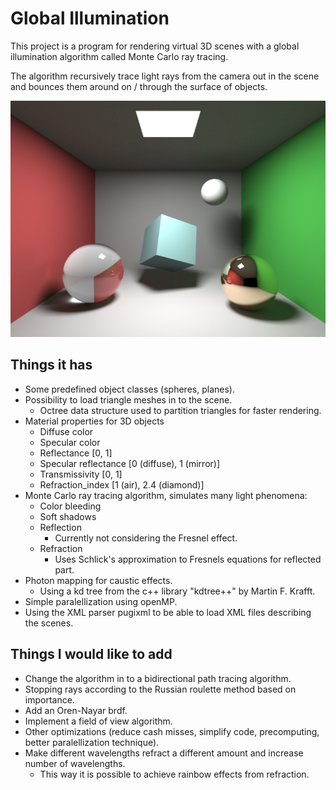 # Global Illumination

This project is a program for rendering virtual 3D scenes with a global illumination algorithm called Monte Carlo ray tracing.

The algorithm recursively trace light rays from the camera out in the scene and bounces them around on / through the surface of objects.

![](data/rendered_images/rendered_image.png "Rendered image")

## Things it has

* Some predefined object classes (spheres, planes).
* Possibility to load triangle meshes in to the scene.
	* Octree data structure used to partition triangles for faster rendering.
* Material properties for 3D objects
	* Diffuse color
	* Specular color
	* Reflectance [0, 1]
	* Specular reflectance [0 (diffuse), 1 (mirror)]
	* Transmissivity [0, 1]
	* Refraction_index [1 (air), 2.4 (diamond)]
* Monte Carlo ray tracing algorithm, simulates many light phenomena:
	* Color bleeding
	* Soft shadows
	* Reflection
		* Currently not considering the Fresnel effect.
	* Refraction
		* Uses Schlick's approximation to Fresnels equations for reflected part.
* Photon mapping for caustic effects.
	* Using a kd tree from the c++ library "kdtree++" by Martin F. Krafft.
* Simple paralellization using openMP.
* Using the XML parser pugixml to be able to load XML files describing the scenes.

## Things I would like to add

* Change the algorithm in to a bidirectional path tracing algorithm.
* Stopping rays according to the Russian roulette method based on importance.
* Add an Oren-Nayar brdf.
* Implement a field of view algorithm.
* Other optimizations (reduce cash misses, simplify code, precomputing, better paralellization technique).
* Make different wavelengths refract a different amount and increase number of wavelengths.
	* This way it is possible to achieve rainbow effects from refraction.